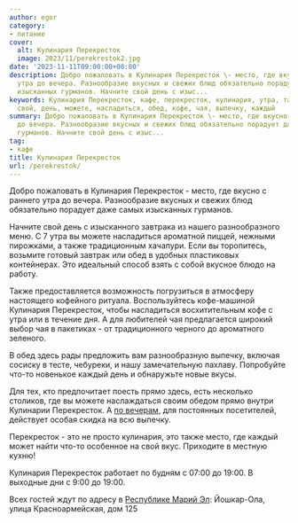 ```yaml
---
author: egor
category:
- питание
cover:
  alt: Кулинария Перекресток
  image: 2023/11/perekrestok2.jpg
date: '2023-11-11T09:00:00+00:00'
description: Добро пожаловать в Кулинария Перекресток \- место, где вкусно с раннего
  утра до вечера. Разнообразие вкусных и свежих блюд обязательно порадует даже самых
  изысканных гурманов. Начните свой день с изыс...
keywords: Кулинария Перекресток, кафе, перекресток, кулинария, утра, также, это, место,
  свой, день, можете, насладиться, обед, кофе, чая, выпечку, каждый
summary: Добро пожаловать в Кулинария Перекресток \- место, где вкусно с раннего утра
  до вечера. Разнообразие вкусных и свежих блюд обязательно порадует даже самых изысканных
  гурманов. Начните свой день с изыс...
tag:
- кафе
title: Кулинария Перекресток
url: /perekrestok/
---
```


Добро пожаловать в Кулинария Перекресток \- место, где вкусно с раннего утра до вечера. Разнообразие вкусных и свежих блюд обязательно порадует даже самых изысканных гурманов.

Начните свой день с изысканного завтрака из нашего разнообразного меню. С 7 утра вы можете насладиться ароматной пиццей, нежными пирожками, а также традиционным хачапури. Если вы торопитесь, возьмите готовый завтрак или обед в удобных пластиковых контейнерах. Это идеальный способ взять с собой вкусное блюдо на работу.

Также предоставляется возможность погрузиться в атмосферу настоящего кофейного ритуала. Воспользуйтесь кофе\-машиной Кулинария Перекресток, чтобы насладиться восхитительным кофе с утра или в течение дня. А для любителей чая предлагается широкий выбор чая в пакетиках \- от традиционного черного до ароматного зеленого.

В обед здесь рады предложить вам разнообразную выпечку, включая сосиску в тесте, чебуреки, и нашу замечательную пахлаву. Попробуйте что-то новенькое каждый день и обнаружьте новые вкусы.

Для тех, кто предпочитает поесть прямо здесь, есть несколько столиков, где вы можете наслаждаться своим обедом прямо внутри Кулинарии Перекресток. А [по вечерам](/saraj/), для постоянных посетителей, действует особая скидка на всю выпечку.

Перекресток \- это не просто кулинария, это также место, где каждый может найти что-то особенное на свой вкус. Приходите в местную кухню!

Кулинария Перекресток работает по будням с 07:00 до 19:00. В выходные дни с 9:00 до 19:00.

Всех гостей ждут по адресу в [Республике Марий Эл](/): Йошкар-Ола, улица Красноармейская, дом 125